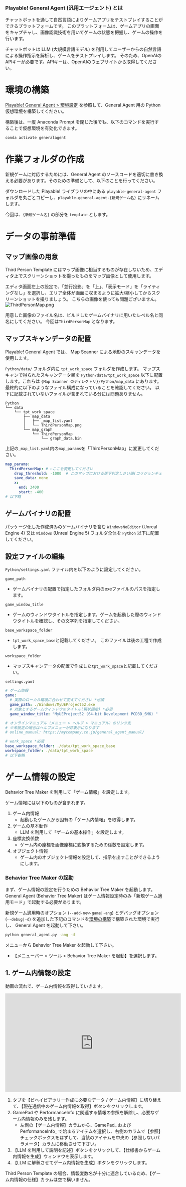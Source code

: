 ### Playable! General Agent (汎用エージェント) とは
チャットボットを通して自然言語によりゲームアプリをテストプレイすることができるプラットフォームです。
このプラットフォームは、ゲームアプリの画面をキャプチャし、画像認識技術を用いてゲームの状態を把握し、ゲームの操作を行います。

チャットボットは LLM (大規模言語モデル) を利用してユーザーからの自然言語による操作指示を解析し、ゲームをテストプレイします。
そのため、OpenAIのAPIキーが必要です。APIキーは、OpenAIのウェブサイトから取得してください。


# 環境の構築 

[Playable! General Agent > 環境設定](https://docs.playable.qa/general-agent/#%E7%92%B0%E5%A2%83%E8%A8%AD%E5%AE%) を参照して、General Agent 用の Python 仮想環境を構築してください。

構築後は、一度 Anaconda Prompt を閉じた後でも、以下のコマンドを実行することで仮想環境を有効化できます。
```bash
conda activate generalagent
```

# 作業フォルダの作成

新規ゲームに対応するためには、General Agent のソースコードを適切に書き換える必要があります。そのための準備として、以下のことを行ってください。

ダウンロードした Playable! ライブラリの中にある `playable-general-agent` フォルダを丸ごとコピーし、`playable-general-agent-{新規ゲーム名}` にリネームします。

今回は、`{新規ゲーム名}` の部分を `template` とします。

# データの事前準備

## マップ画像の用意

Third Person Template にはマップ画像に相当するものが存在しないため、エディタ上でスクリーンショットを撮ったものをマップ画像として使用します。

エディタ画面左上の設定で、「並行投影」を「上」、「表示モード」を「ライティングなし」を選択し、エリア全体が画面に収まるように拡大/縮小してからスクリーンショットを撮りましょう。
こちらの画像を使っても問題ございません。
![ThirdPersonMap.png](..%2F..%2F..%2FOneDrive%2F%89%E6%91%9C%2FThirdPersonMap.png)

用意した画像のファイル名は、ビルドしたゲームバイナリに用いたレベル名と同名にしてください。
今回は`ThirdPersonMap` となります。

## マップスキャンデータの配置

Playable! General Agent では、 Map Scanner による地形のスキャンデータを使用します。

`Python/data/` フォルダ内に `tpt_work_space` フォルダを作成します。
マップスキャンで得られたスキャンデータ類を `Python/data/tpt_work_space` 以下に配置します。これらは `{Map Scanner のディレクトリ}/Python/map_data` にあります。 最終的に以下のようなファイル構成になっていることを確認してください。 以下に記載されていないファイルが含まれている分には問題ありません。

```plaintext
Python
└── data
    └── tpt_work_space
        ├── map_data
        │   ├── _map_list.yaml
        │   └── ThirdPersonMap.png
        └── map_graph
            └── ThirdPersonMap
                └── graph_data.bin
```
上記の`_map_list.yaml`内の`map_params`を「ThirdPersonMap」に変更してください。

```yaml
map_params:
  ThirdPersonMap: # ←ここを変更してください
    drop_threshold: -1000  # このマップにおける落下判定しきい値(コリジョンチェックで使用)
    save_data: none
    x:
      end: 3400
      start: -400
# 以下略
```

## ゲームバイナリの配置

パッケージ化した作成済みのゲームバイナリを含む `WindowsNoEditor` (Unreal Engine 4) 又は `Windows` (Unreal Engine 5) フォルダ全体を `Python` 以下に配置してください。

## 設定ファイルの編集

`Python/settings.yaml` ファイル内を以下のように設定してください。

`game_path`
- ゲームバイナリの配置で指定したフォルダ内のexeファイルのパスを指定します。

`game_window_title`
- ゲームのウィンドウタイトルを指定します。ゲームを起動した際のウィンドウタイトルを確認し、その文字列を指定してください。

`base_workspace_folder` 
- `tpt_work_space_base`と記載してください。
このファイルは後の工程で作成します。

`workspace_folder`
- マップスキャンデータの配置で作成した`tpt_work_space`と記載してください。

`settings.yaml`
```yaml
# ゲーム情報
game:
  # 実際のローカル環境に合わせて変えてください *必須
  game_path: ./Windows/MyUEProject52.exe
  # 対象とするゲームウィンドウのタイトル(現状固定) *必須
  game_window_title: "MyUEProject52 (64-bit Development PCD3D_SM6) "

# オンラインマニュアル（メニュー > ヘルプ > マニュアル）のリンク先
# ※未設定の場合はヘルプメニューが非表示になります
# online_manual: https://mycompany.co.jp/general_agent_manual/

# work_space *必須
base_workspace_folder: ./data/tpt_work_space_base
workspace_folder: ./data/tpt_work_space
# 以下省略
```

# ゲーム情報の設定

Behavior Tree Maker を利用して「ゲーム情報」を設定します。

ゲーム情報には以下のものが含まれます。

1. ゲーム内情報
   - 起動したゲームから固有の「ゲーム内情報」を取得します。
2. ゲームの基本動作
   - LLM を利用して「ゲームの基本操作」を設定します。
3. 座標変換係数
    - ゲーム内の座標を画像座標に変換するための係数を設定します。
4. オブジェクト情報
    - ゲーム内のオブジェクト情報を設定して、指示を出すことができるようにします。

### Behavior Tree Maker の起動

まず、ゲーム情報の設定を行うための Behavior Tree Maker を起動します。
General Agent (Behavior Tree Maker) はゲーム情報設定時のみ「新規ゲーム適用モード」で起動する必要があります。

新規ゲーム適用時のオプション (`--add-new-game|-ang`) とデバッグオプション (`--debug|-d`) を追加した下記のコマンドを[環境の構築](#環境の構築)で構築された環境で実行し、 General Agent を起動して下さい。
```bash
python general_agent.py -ang -d
```
メニューから Behavior Tree Maker を起動して下さい。
- 【メニューバー > ツール > Behavior Tree Maker を起動】を選択します。

## 1. ゲーム内情報の設定

動画の流れで、ゲーム内情報を取得していきます。

<iframe width="560" height="315" src="https://www.youtube.com/embed/IXh8ewQe6yw" frameborder="0" allow="accelerometer; autoplay; clipboard-write; encrypted-media; gyroscope; picture-in-picture" allowfullscreen></iframe>


1. タブを【ビヘイビアツリー作成に必要なデータ / ゲーム内情報】に切り替えて、【現在通信中のゲーム内情報を取得】ボタンをクリックします。
2. GamePad や PerformanceInfo に関連する情報の参照を解除し、必要なゲーム内情報のみを残します。 
   - 左側の【ゲーム内情報】カラムから、GamePad_ および PerformanceInfo_ で始まるアイテムを選択し、右側のカラムで【参照】チェックボックスをはずして、当該のアイテムを中央の【参照しないパラメータ】カラムに移動させて下さい。
3. 【LLM を利用して説明を記述】ボタンをクリックして、【仕様書からゲーム内情報を生成】ウィンドウを表示します。
4. 【LLM に解釈させてゲーム内情報を生成】ボタンをクリックします。

Third Person Template の場合、情報変数名が十分に適合しているため、【ゲーム内情報の仕様】カラムは空で構いません。

